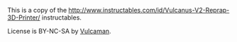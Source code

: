 This is a copy of the http://www.instructables.com/id/Vulcanus-V2-Reprap-3D-Printer/ instructables.

License is BY-NC-SA by [Vulcaman](http://www.instructables.com/member/Vulcaman/).
